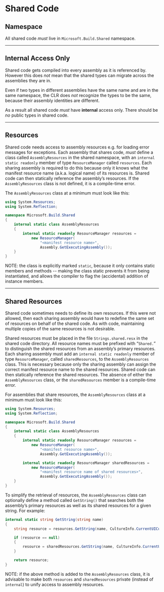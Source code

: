 # Shared Code

## **Namespace**
All shared code _must_ live in `Microsoft.Build.Shared` namespace.
___

## **Internal Access Only**
Shared code gets compiled into every assembly as it is referenced by. However this does _not_ mean that the shared types can migrate across the assemblies they are in.

Even if two types in different assemblies have the same name and are in the same namespace, the CLR does _not_ recognize the types to be the same, because their assembly identities are different.

As a result all shared code _must_ have **internal** access only. There should be _no_ public types in shared code.
___

## **Resources**
Shared code needs access to assembly resources e.g. for loading error messages for exceptions. Each assembly that shares code, _must_ define a class called `AssemblyResources` in the shared namespace, with an `internal static readonly` member of type `ResourceManager` called `resources`. Each sharing assembly is required to do this because only it knows what the manifest resource name (a.k.a. logical name) of its resources is. Shared code can then statically reference the assembly’s resources. If the `AssemblyResources` class is not defined, it is a compile-time error.

The `AssemblyResources` class at a minimum must look like this:

```cs
using System.Resources;
using System.Reflection;

namespace Microsoft.Build.Shared
{
    internal static class AssemblyResources
    {
        internal static readonly ResourceManager resources =
            new ResourceManager(
                "<manifest resource name>",
                Assembly.GetExecutingAssembly());
    }
}
```

NOTE: the class is explicitly marked `static`, because it only contains static members and methods -- making the class static prevents it from being instantiated, and allows the compiler to flag the (accidental) addition of instance members.
___

## **Shared Resources**
Shared code sometimes needs to define its own resources. If this were not allowed, then each sharing assembly would have to redefine the same set of resources on behalf of the shared code. As with code, maintaining multiple copies of the same resources is not desirable.

Shared resources must be placed in the file `Strings.shared.resx` in the shared code directory. All resource names must be prefixed with “`Shared.`” to distinguish the shared resources from an assembly’s primary resources. Each sharing assembly must add an `internal static readonly` member of type `ResourceManager`, called `sharedResources`, to the `AssemblyResources` class. This is necessary because only the sharing assembly can assign the correct manifest resource name to the shared resources. Shared code can then statically reference the shared resources. The absence of either the `AssemblyResources` class, or the `sharedResources` member is a compile-time error.

For assemblies that share resources, the `AssemblyResources` class at a minimum must look like this:

```cs
using System.Resources;
using System.Reflection;

namespace Microsoft.Build.Shared
{
    internal static class AssemblyResources
    {
        internal static readonly ResourceManager resources =
            new ResourceManager(
                "<manifest resource name>",
                Assembly.GetExecutingAssembly());

        internal static readonly ResourceManager sharedResources =
            new ResourceManager(
                "<manifest resource name of shared resources>",
                Assembly.GetExecutingAssembly());
    }
}
```

To simplify the retrieval of resources, the `AssemblyResources` class can optionally define a method called `GetString()` that searches both the assembly’s primary resources as well as its shared resources for a given string. For example:

```cs
internal static string GetString(string name)
{
    string resource = resources.GetString(name, CultureInfo.CurrentUICulture);

    if (resource == null)
    {
        resource = sharedResources.GetString(name, CultureInfo.CurrentUICulture);
    }

    return resource;
}
```

NOTE: if the above method is added to the `AssemblyResources` class, it is advisable to make both `resources` and `sharedResources` private (instead of `internal`) to unify access to assembly resources.